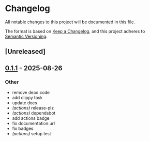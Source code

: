 # Changelog

All notable changes to this project will be documented in this file.

The format is based on [Keep a Changelog](https://keepachangelog.com/en/1.0.0/),
and this project adheres to [Semantic Versioning](https://semver.org/spec/v2.0.0.html).

## [Unreleased]

## [0.1.1](https://github.com/vabock/wstr-literal/compare/wstr-literal-v0.1.0...wstr-literal-v0.1.1) - 2025-08-26

### Other

- remove dead code
- add clippy task
- update docs
- *(actions)* release-plz
- *(actions)* dependabot
- add actions badge
- fix documentation url
- fix badges
- *(actions)* setup test
